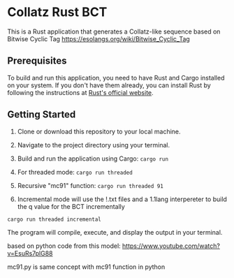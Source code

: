 # Collatz Rust BCT

This is a Rust application that generates a Collatz-like sequence based on Bitwise Cyclic Tag
https://esolangs.org/wiki/Bitwise_Cyclic_Tag


## Prerequisites

To build and run this application, you need to have Rust and Cargo installed on your system. If you don't have them already, you can install Rust by following the instructions at [Rust's official website](https://www.rust-lang.org/learn/get-started).

## Getting Started

1. Clone or download this repository to your local machine.

2. Navigate to the project directory using your terminal.

3. Build and run the application using Cargo: `cargo run`

3. For threaded mode: `cargo run threaded`

4. Recursive "mc91" function: `cargo run threaded 91`

5. Incremental mode will use the !.txt files and a 1.1lang interpereter to build the q value for the BCT incrementally
```
cargo run threaded incremental
``` 

The program will compile, execute, and display the output in your terminal.

based on python code from this model:
https://www.youtube.com/watch?v=EsuRs7plG88

mc91.py is same concept with mc91 function in python
